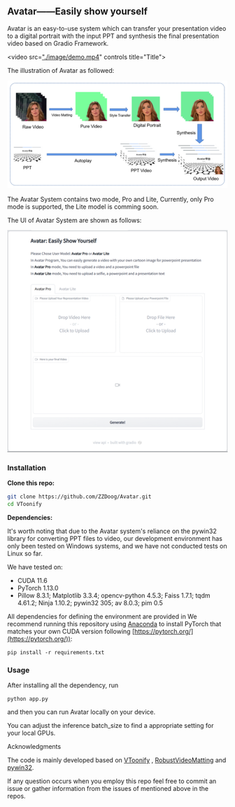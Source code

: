 ## Avatar——Easily show yourself

Avatar is an easy-to-use system which can transfer your presentation video to a digital portrait with the input PPT and synthesis the final presentation video based on Gradio Framework.

<video src=["./image/demo.mp4](https://github.com/ZZDoog/Avatar/blob/main/image/demo.mp4)" controls title="Title"></video>

The illustration of Avatar as followed:

![img1.png](./image/img1.png)

The Avatar System contains two mode, Pro and Lite, Currently, only Pro mode is supported, the Lite model is comming soon.

The UI of Avatar System are shown as follows:

![UI.png](./image/UI.png)

### Installation

**Clone this repo:**

```bash
git clone https://github.com/ZZDoog/Avatar.git
cd VToonify
```

**Dependencies:**

It's worth noting that due to the Avatar system's reliance on the pywin32 library for converting PPT files to video, our development environment has only been tested on Windows systems, and we have not conducted tests on Linux so far.

We have tested on:

- CUDA 11.6
- PyTorch 1.13.0
- Pillow 8.3.1; Matplotlib 3.3.4; opencv-python 4.5.3; Faiss 1.7.1; tqdm 4.61.2; Ninja 1.10.2; pywin32 305; av 8.0.3; pim 0.5

All dependencies for defining the environment are provided in 
We recommend running this repository using [Anaconda](https://docs.anaconda.com/anaconda/install/) to install PyTorch that matches your own CUDA version following [https://pytorch.org/](https://pytorch.org/)):

```
pip install -r requirements.txt
```

### Usage

After installing all the dependency, run

```
python app.py
```

and then you can run Avatar locally on your device.

You can adjust the inference batch_size to find a appropriate setting for your local GPUs.

Acknowledgments

The code is mainly developed based on [VToonify](https://github.com/williamyang1991/VToonify) ,  [RobustVideoMatting](https://github.com/PeterL1n/RobustVideoMatting) and [pywin32](https://github.com/mhammond/pywin32).

If any question occurs when you employ this repo feel free to commit an issue or gather information from the issues of mentioned above in the repos.
